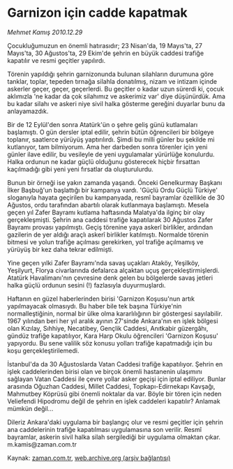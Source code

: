 # Garnizon için cadde kapatmak

*Mehmet Kamış 2010.12.29*

<td class="columnist-detail">
<p>Çocukluğumuzun en önemli hatırasıdır; 23 Nisan'da, 19 Mayıs'ta, 27 Mayıs'ta, 30 Ağustos'ta, 29 Ekim'de şehrin en büyük caddesi trafiğe kapatılır ve resmi geçitler yapılırdı.</p>
<p>
<div id="haberMetinDiv">
<p>Törenin yapıldığı şehrin garnizonunda bulunan silahların durumuna göre tanklar, toplar, tepeden tırnağa silahla donatılmış, nizam ve intizam içinde askerler geçer, geçer, geçerlerdi. Bu geçitler o kadar uzun sürerdi ki, çocuk aklımızla 'ne kadar da çok silahımız ve askerimiz var' diye düşünürdük. Ama bu kadar silahı ve askeri niye sivil halka gösterme gereğini duyarlar bunu da anlayamazdık.
<p>Bir de 12 Eylül'den sonra Atatürk'ün o şehre geliş günü kutlamaları başlamıştı. O gün dersler iptal edilir, şehrin bütün öğrencileri bir bölgeye toplanır, saatlerce yürüyüş yaptırılırdı. Şimdi bu milli günler bu şekilde mi kutlanıyor, tam bilmiyorum. Ama her darbeden sonra törenler için yeni günler ilave edilir, bu vesileyle de yeni uygulamalar yürürlüğe konulurdu. Halka ordunun ne kadar güçlü olduğunu gösterecek hiçbir fırsattan kaçılmadığı gibi yeni yeni fırsatlar da oluşturulurdu.
<p>Bunun bir örneği ise yakın zamanda yaşandı. Önceki Genelkurmay Başkanı İlker Başbuğ'un başlattığı bir kampanya vardı. 'Güçlü Ordu Güçlü Türkiye' sloganıyla hayata geçirilen bu kampanyada, resmî bayramlar özellikle de 30 Ağustos, ordu tarafından abartılı olarak kutlanmaya başlamıştı. Mesela geçen yıl Zafer Bayramı kutlama haftasında Malatya'da ilginç bir olay gerçekleşmişti. Şehrin ana caddesi trafiğe kapatılarak 30 Ağustos Zafer Bayramı provası yapılmıştı. Geçiş törenine yaya askerî birlikler, ardından gazilerin de yer aldığı araçlı askerî birlikler katılmıştı. Normalde törenin bitmesi ve yolun trafiğe açılması gerekirken, yol trafiğe açılmamış ve yürüyüş bir kez daha tekrar edilmişti.
<p>Yine geçen yılki Zafer Bayramı'nda savaş uçakları Ataköy, Yeşilköy, Yeşilyurt, Florya civarlarında defalarca alçaktan uçuş gerçekleştirmişlerdi. Atatürk Havalimanı'nın çevresine denk gelen bu bölgelerde savaş jetleri halka güçlü ordunun sesini (!) fazlasıyla duyurmuşlardı. 
<p>Haftanın en güzel haberlerinden birisi 'Garnizon Koşusu'nun artık yapılmayacak olmasıydı. Bu haber bile tek başına Türkiye'nin normalleştiğinin, normal bir ülke olma kararlılığının bir göstergesi sayılabilir. 1967 yılından beri her yıl aralık ayının 27'sinde Ankara'nın en işlek bölgesi olan Kızılay, Sıhhiye, Necatibey, Gençlik Caddesi, Anıtkabir güzergâhı, gündüz trafiğe kapatılıyor, Kara Harp Okulu öğrencileri 'Garnizon Koşusu' yapıyordu. Bu sene valilik söz konusu yolları trafiğe kapatmadığı için bu koşu gerçekleştirilemedi.
<p>İstanbul'da da 30 Ağustoslarda Vatan Caddesi trafiğe kapatılıyor. Şehrin en işlek caddelerinden birisi olan ve birçok önemli hastanenin ulaşımını sağlayan Vatan Caddesi ile çevre yollar asker geçişi için iptal ediliyor. Bunlar arasında Oğuzhan Caddesi, Millet Caddesi, Topkapı-Edirnekapı Kavşağı, Mahmutbey Köprüsü gibi önemli noktalar da var. Böyle bir tören için neden Veliefendi Hipodromu değil de şehrin en işlek caddeleri kapatılır? Anlamak mümkün değil...
<p>Dileriz Ankara'daki uygulama bir başlangıç olur ve resmi geçitler için şehrin ana caddelerinin trafiğe kapatılması uygulamasına son verilir. Resmî bayramlar, askerin sivil halka silah sergilediği bir uygulama olmaktan çıkar. m.kamis@zaman.com.tr</p></p></p></p></p></p></p></div>
</p>
<a href="http://web.archive.org/web/20110119135407/mailto:m.kamis@zaman.com.tr">
</a></td>

Kaynak: [zaman.com.tr](http://zaman.com.tr/yazar.do?yazino=1071428), [web.archive.org (arşiv bağlantısı)](http://web.archive.org/web/20110119135407/http://www.zaman.com.tr:80/yazar.do?yazino=1071428)
